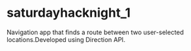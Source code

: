 # saturdayhacknight_1
Navigation app that finds a route between two user-selected locations.Developed using Direction API.
